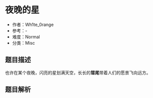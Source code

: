 # 夜晚的星

- 作者：Wh1te_0range
- 参考：-
- 难度：Normal
- 分类：Misc

## 题目描述

也许在某个夜晚，闪亮的星划满天空，长长的**彗尾**带着人们的愿景飞向远方。

## 题目解析


